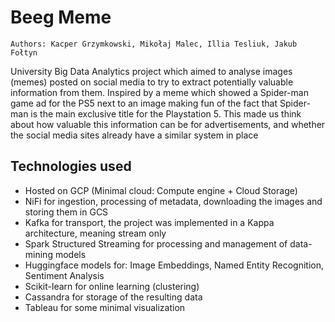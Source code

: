 # Beeg Meme
`Authors: Kacper Grzymkowski, Mikołaj Malec, Illia Tesliuk, Jakub Fołtyn`

University Big Data Analytics project which aimed to analyse images (memes) posted on social media to try to extract potentially valuable information from them. 
Inspired by a meme which showed a Spider-man game ad for the PS5 next to an image making fun of the fact that Spider-man is the main exclusive title for the Playstation 5.
This made us think about how valuable this information can be for advertisements, and whether the social media sites already have a similar system in place

## Technologies used
* Hosted on GCP (Minimal cloud: Compute engine + Cloud Storage)
* NiFi for ingestion, processing of metadata, downloading the images and storing them in GCS
* Kafka for transport, the project was implemented in a Kappa architecture, meaning stream only
* Spark Structured Streaming for processing and management of data-mining models
* Huggingface models for: Image Embeddings, Named Entity Recognition, Sentiment Analysis
* Scikit-learn for online learning (clustering)
* Cassandra for storage of the resulting data
* Tableau for some minimal visualization
